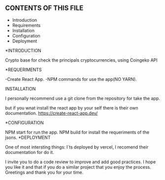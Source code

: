 CONTENTS OF THIS FILE
---------------------

 * Introduction
 * Requirements
 * Installation
 * Configuration
 * Deployment
 
*INTRODUCTION

Crypto base for check the principals cryptocurrencies, using Coingeko API

*REQUERIMENTS

-Create React App. -NPM commands for use the app(NO YARN).

INSTALLATION

I personally recommend use a git clone from the repository for take the app.

but if you wnat install the react app by your self there is their own documentation. https://create-react-app.dev/

*CONFIGURATION

NPM start for run the app.
NPM build for install the requeriments of the jsons.
*DEPLOYMENT

One of most intersting things: I´ts deployed by vercel, I recomend their documentation for do it.

I invite you to do a code review to improve and add good practices. I hope you like it and that if you do a similar project that you enjoy the process. Greetings and thank you for your time.



